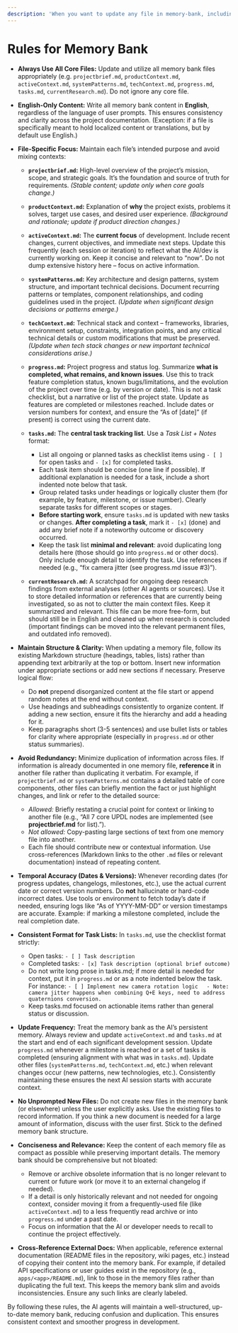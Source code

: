 ```yaml
---
description: 'When you want to update any file in memory-bank, including activeContext.md, tasks.md, progress.md, productContext.md, systemPatterns.md, techContext.md and any other in this folder'
---
```


# Rules for Memory Bank

-   **Always Use All Core Files:** Update and utilize all memory bank files appropriately (e.g. `projectbrief.md`, `productContext.md`, `activeContext.md`, `systemPatterns.md`, `techContext.md`, `progress.md`, `tasks.md`, `currentResearch.md`). Do not ignore any core file.

-   **English-Only Content:** Write all memory bank content in **English**, regardless of the language of user prompts. This ensures consistency and clarity across the project documentation. (Exception: if a file is specifically meant to hold localized content or translations, but by default use English.)

-   **File-Specific Focus:** Maintain each file’s intended purpose and avoid mixing contexts:

    -   **`projectbrief.md`:** High-level overview of the project’s mission, scope, and strategic goals. It’s the foundation and source of truth for requirements. _(Stable content; update only when core goals change.)_
    -   **`productContext.md`:** Explanation of **why** the project exists, problems it solves, target use cases, and desired user experience. _(Background and rationale; update if product direction changes.)_
    -   **`activeContext.md`:** The **current focus** of development. Include recent changes, current objectives, and immediate next steps. Update this frequently (each session or iteration) to reflect what the AI/dev is currently working on. Keep it concise and relevant to “now”. Do not dump extensive history here – focus on active information.
    -   **`systemPatterns.md`:** Key architecture and design patterns, system structure, and important technical decisions. Document recurring patterns or templates, component relationships, and coding guidelines used in the project. _(Update when significant design decisions or patterns emerge.)_
    -   **`techContext.md`:** Technical stack and context – frameworks, libraries, environment setup, constraints, integration points, and any critical technical details or custom modifications that must be preserved. _(Update when tech stack changes or new important technical considerations arise.)_
    -   **`progress.md`:** Project progress and status log. Summarize **what is completed, what remains, and known issues**. Use this to track feature completion status, known bugs/limitations, and the evolution of the project over time (e.g. by version or date). This is not a task checklist, but a narrative or list of the project state. Update as features are completed or milestones reached. Include dates or version numbers for context, and ensure the “As of \[date]” (if present) is correct using the current date.
    -   **`tasks.md`:** The **central task tracking list**. Use a _Task List + Notes_ format:

        -   List all ongoing or planned tasks as checklist items using `- [ ]` for open tasks and `- [x]` for completed tasks.
        -   Each task item should be concise (one line if possible). If additional explanation is needed for a task, include a short indented note below that task.
        -   Group related tasks under headings or logically cluster them (for example, by feature, milestone, or issue number). Clearly separate tasks for different scopes or stages.
        -   **Before starting work**, ensure `tasks.md` is updated with new tasks or changes. **After completing a task**, mark it `- [x]` (done) and add any brief note if a noteworthy outcome or discovery occurred.
        -   Keep the task list **minimal and relevant**: avoid duplicating long details here (those should go into `progress.md` or other docs). Only include enough detail to identify the task. Use references if needed (e.g., “fix camera jitter (see progress.md issue #3)”).

    -   **`currentResearch.md`:** A scratchpad for ongoing deep research findings from external analyses (other AI agents or sources). Use it to store detailed information or references that are currently being investigated, so as not to clutter the main context files. Keep it summarized and relevant. This file can be more free-form, but should still be in English and cleaned up when research is concluded (important findings can be moved into the relevant permanent files, and outdated info removed).

-   **Maintain Structure & Clarity:** When updating a memory file, follow its existing Markdown structure (headings, tables, lists) rather than appending text arbitrarily at the top or bottom. Insert new information under appropriate sections or add new sections if necessary. Preserve logical flow:

    -   Do **not** prepend disorganized content at the file start or append random notes at the end without context.
    -   Use headings and subheadings consistently to organize content. If adding a new section, ensure it fits the hierarchy and add a heading for it.
    -   Keep paragraphs short (3-5 sentences) and use bullet lists or tables for clarity where appropriate (especially in `progress.md` or other status summaries).

-   **Avoid Redundancy:** Minimize duplication of information across files. If information is already documented in one memory file, **reference it** in another file rather than duplicating it verbatim. For example, if `projectbrief.md` or `systemPatterns.md` contains a detailed table of core components, other files can briefly mention the fact or just highlight changes, and link or refer to the detailed source:

    -   _Allowed:_ Briefly restating a crucial point for context or linking to another file (e.g., “All 7 core UPDL nodes are implemented (see **projectbrief.md** for list).”).
    -   _Not allowed:_ Copy-pasting large sections of text from one memory file into another.
    -   Each file should contribute new or contextual information. Use cross-references (Markdown links to the other `.md` files or relevant documentation) instead of repeating content.

-   **Temporal Accuracy (Dates & Versions):** Whenever recording dates (for progress updates, changelogs, milestones, etc.), use the actual current date or correct version numbers. Do **not** hallucinate or hard-code incorrect dates. Use tools or environment to fetch today’s date if needed, ensuring logs like “As of YYYY-MM-DD” or version timestamps are accurate. Example: if marking a milestone completed, include the real completion date.

-   **Consistent Format for Task Lists:** In `tasks.md`, use the checklist format strictly:

    -   Open tasks: `- [ ] Task description`
    -   Completed tasks: `- [x] Task description (optional brief outcome)`
    -   Do not write long prose in tasks.md; if more detail is needed for context, put it in `progress.md` or as a note indented below the task. For instance:
        `- [ ] Implement new camera rotation logic`
            `- Note: camera jitter happens when combining Q+E keys, need to address quaternions conversion.`
    -   Keep tasks.md focused on actionable items rather than general status or discussion.

-   **Update Frequency:** Treat the memory bank as the AI’s persistent memory. Always review and update `activeContext.md` and `tasks.md` at the start and end of each significant development session. Update `progress.md` whenever a milestone is reached or a set of tasks is completed (ensuring alignment with what was in `tasks.md`). Update other files (`systemPatterns.md`, `techContext.md`, etc.) when relevant changes occur (new patterns, new technologies, etc.). Consistently maintaining these ensures the next AI session starts with accurate context.

-   **No Unprompted New Files:** Do not create new files in the memory bank (or elsewhere) unless the user explicitly asks. Use the existing files to record information. If you think a new document is needed for a large amount of information, discuss with the user first. Stick to the defined memory bank structure.

-   **Conciseness and Relevance:** Keep the content of each memory file as compact as possible while preserving important details. The memory bank should be comprehensive but not bloated:

    -   Remove or archive obsolete information that is no longer relevant to current or future work (or move it to an external changelog if needed).
    -   If a detail is only historically relevant and not needed for ongoing context, consider moving it from a frequently-used file (like `activeContext.md`) to a less frequently read archive or into `progress.md` under a past date.
    -   Focus on information that the AI or developer needs to recall to continue the project effectively.

-   **Cross-Reference External Docs:** When applicable, reference external documentation (README files in the repository, wiki pages, etc.) instead of copying their content into the memory bank. For example, if detailed API specifications or user guides exist in the repository (e.g., `apps/<app>/README.md`), link to those in the memory files rather than duplicating the full text. This keeps the memory bank slim and avoids inconsistencies. Ensure any such links are clearly labeled.

By following these rules, the AI agents will maintain a well-structured, up-to-date memory bank, reducing confusion and duplication. This ensures consistent context and smoother progress in development.
